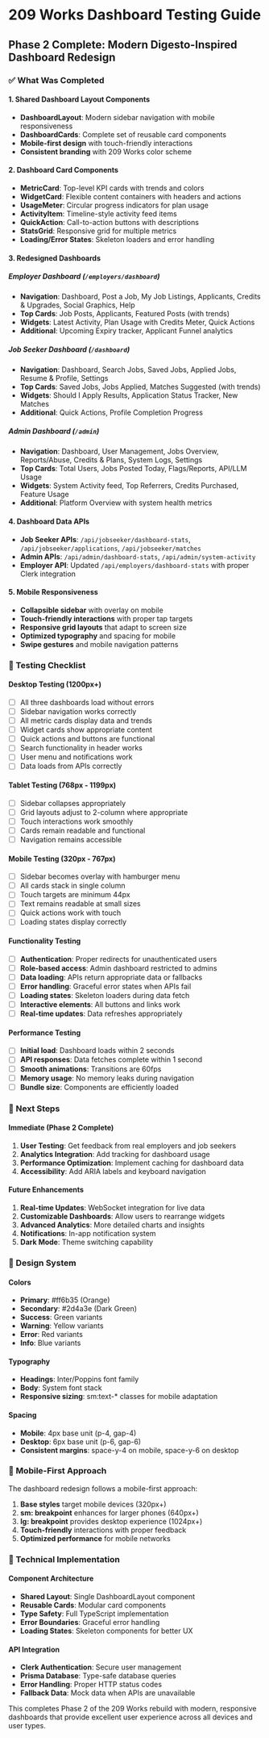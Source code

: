 # 209 Works Dashboard Testing Guide

## Phase 2 Complete: Modern Digesto-Inspired Dashboard Redesign

### ✅ What Was Completed

#### 1. Shared Dashboard Layout Components
- **DashboardLayout**: Modern sidebar navigation with mobile responsiveness
- **DashboardCards**: Complete set of reusable card components
- **Mobile-first design** with touch-friendly interactions
- **Consistent branding** with 209 Works color scheme

#### 2. Dashboard Card Components
- **MetricCard**: Top-level KPI cards with trends and colors
- **WidgetCard**: Flexible content containers with headers and actions
- **UsageMeter**: Circular progress indicators for plan usage
- **ActivityItem**: Timeline-style activity feed items
- **QuickAction**: Call-to-action buttons with descriptions
- **StatsGrid**: Responsive grid for multiple metrics
- **Loading/Error States**: Skeleton loaders and error handling

#### 3. Redesigned Dashboards

##### Employer Dashboard (`/employers/dashboard`)
- **Navigation**: Dashboard, Post a Job, My Job Listings, Applicants, Credits & Upgrades, Social Graphics, Help
- **Top Cards**: Job Posts, Applicants, Featured Posts (with trends)
- **Widgets**: Latest Activity, Plan Usage with Credits Meter, Quick Actions
- **Additional**: Upcoming Expiry tracker, Applicant Funnel analytics

##### Job Seeker Dashboard (`/dashboard`)
- **Navigation**: Dashboard, Search Jobs, Saved Jobs, Applied Jobs, Resume & Profile, Settings
- **Top Cards**: Saved Jobs, Jobs Applied, Matches Suggested (with trends)
- **Widgets**: Should I Apply Results, Application Status Tracker, New Matches
- **Additional**: Quick Actions, Profile Completion Progress

##### Admin Dashboard (`/admin`)
- **Navigation**: Dashboard, User Management, Jobs Overview, Reports/Abuse, Credits & Plans, System Logs, Settings
- **Top Cards**: Total Users, Jobs Posted Today, Flags/Reports, API/LLM Usage
- **Widgets**: System Activity feed, Top Referrers, Credits Purchased, Feature Usage
- **Additional**: Platform Overview with system health metrics

#### 4. Dashboard Data APIs
- **Job Seeker APIs**: `/api/jobseeker/dashboard-stats`, `/api/jobseeker/applications`, `/api/jobseeker/matches`
- **Admin APIs**: `/api/admin/dashboard-stats`, `/api/admin/system-activity`
- **Employer API**: Updated `/api/employers/dashboard-stats` with proper Clerk integration

#### 5. Mobile Responsiveness
- **Collapsible sidebar** with overlay on mobile
- **Touch-friendly interactions** with proper tap targets
- **Responsive grid layouts** that adapt to screen size
- **Optimized typography** and spacing for mobile
- **Swipe gestures** and mobile navigation patterns

### 🧪 Testing Checklist

#### Desktop Testing (1200px+)
- [ ] All three dashboards load without errors
- [ ] Sidebar navigation works correctly
- [ ] All metric cards display data and trends
- [ ] Widget cards show appropriate content
- [ ] Quick actions and buttons are functional
- [ ] Search functionality in header works
- [ ] User menu and notifications work
- [ ] Data loads from APIs correctly

#### Tablet Testing (768px - 1199px)
- [ ] Sidebar collapses appropriately
- [ ] Grid layouts adjust to 2-column where appropriate
- [ ] Touch interactions work smoothly
- [ ] Cards remain readable and functional
- [ ] Navigation remains accessible

#### Mobile Testing (320px - 767px)
- [ ] Sidebar becomes overlay with hamburger menu
- [ ] All cards stack in single column
- [ ] Touch targets are minimum 44px
- [ ] Text remains readable at small sizes
- [ ] Quick actions work with touch
- [ ] Loading states display correctly

#### Functionality Testing
- [ ] **Authentication**: Proper redirects for unauthenticated users
- [ ] **Role-based access**: Admin dashboard restricted to admins
- [ ] **Data loading**: APIs return appropriate data or fallbacks
- [ ] **Error handling**: Graceful error states when APIs fail
- [ ] **Loading states**: Skeleton loaders during data fetch
- [ ] **Interactive elements**: All buttons and links work
- [ ] **Real-time updates**: Data refreshes appropriately

#### Performance Testing
- [ ] **Initial load**: Dashboard loads within 2 seconds
- [ ] **API responses**: Data fetches complete within 1 second
- [ ] **Smooth animations**: Transitions are 60fps
- [ ] **Memory usage**: No memory leaks during navigation
- [ ] **Bundle size**: Components are efficiently loaded

### 🚀 Next Steps

#### Immediate (Phase 2 Complete)
1. **User Testing**: Get feedback from real employers and job seekers
2. **Analytics Integration**: Add tracking for dashboard usage
3. **Performance Optimization**: Implement caching for dashboard data
4. **Accessibility**: Add ARIA labels and keyboard navigation

#### Future Enhancements
1. **Real-time Updates**: WebSocket integration for live data
2. **Customizable Dashboards**: Allow users to rearrange widgets
3. **Advanced Analytics**: More detailed charts and insights
4. **Notifications**: In-app notification system
5. **Dark Mode**: Theme switching capability

### 🎨 Design System

#### Colors
- **Primary**: #ff6b35 (Orange)
- **Secondary**: #2d4a3e (Dark Green)
- **Success**: Green variants
- **Warning**: Yellow variants
- **Error**: Red variants
- **Info**: Blue variants

#### Typography
- **Headings**: Inter/Poppins font family
- **Body**: System font stack
- **Responsive sizing**: sm:text-* classes for mobile adaptation

#### Spacing
- **Mobile**: 4px base unit (p-4, gap-4)
- **Desktop**: 6px base unit (p-6, gap-6)
- **Consistent margins**: space-y-4 on mobile, space-y-6 on desktop

### 📱 Mobile-First Approach

The dashboard redesign follows a mobile-first approach:

1. **Base styles** target mobile devices (320px+)
2. **sm: breakpoint** enhances for larger phones (640px+)
3. **lg: breakpoint** provides desktop experience (1024px+)
4. **Touch-friendly** interactions with proper feedback
5. **Optimized performance** for mobile networks

### 🔧 Technical Implementation

#### Component Architecture
- **Shared Layout**: Single DashboardLayout component
- **Reusable Cards**: Modular card components
- **Type Safety**: Full TypeScript implementation
- **Error Boundaries**: Graceful error handling
- **Loading States**: Skeleton components for better UX

#### API Integration
- **Clerk Authentication**: Secure user management
- **Prisma Database**: Type-safe database queries
- **Error Handling**: Proper HTTP status codes
- **Fallback Data**: Mock data when APIs are unavailable

This completes Phase 2 of the 209 Works rebuild with modern, responsive dashboards that provide excellent user experience across all devices and user types.
